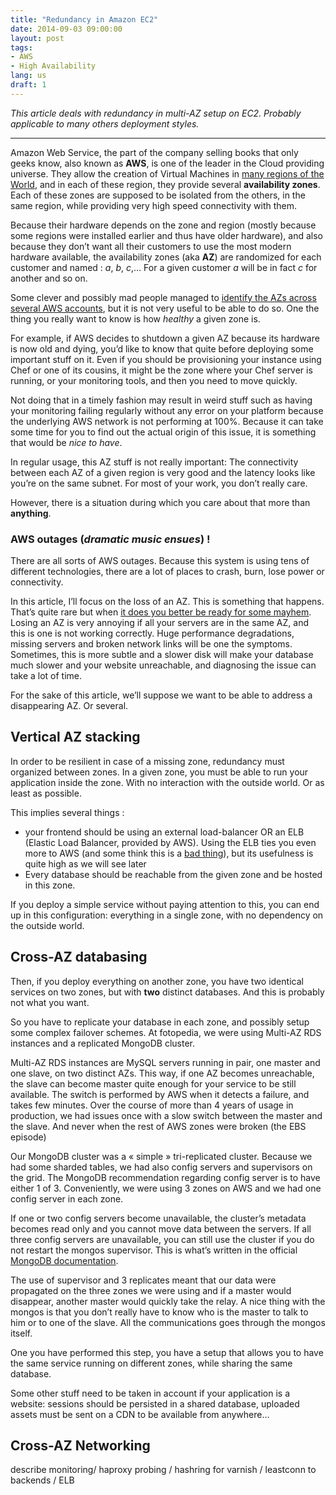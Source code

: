 ```yaml
---
title: "Redundancy in Amazon EC2"
date: 2014-09-03 09:00:00
layout: post
tags:
- AWS
- High Availability
lang: us
draft: 1
---
```


_This article deals with redundancy in multi-AZ setup on EC2. Probably applicable to many others deployment styles._

---- 

Amazon Web Service, the part of the company selling books that only geeks know, also known as **AWS**, is one of the leader in the Cloud providing universe. They allow the creation of Virtual Machines in [many regions of the World][1], and in each of these region, they provide several **availability zones**. Each of these zones are supposed to be isolated from the others, in the same region, while providing very high speed connectivity with them.

Because their hardware depends on the zone and region (mostly because some regions were installed earlier and thus have older hardware), and also because they don’t want all their customers to use the most modern hardware available, the availability zones (aka **AZ**) are randomized for each customer and named : *a*, *b*, *c*,… For a given customer *a* will be in fact *c* for another and so on.

Some clever and possibly mad people managed to [identify the AZs across several AWS accounts][2], but it is not very useful to be able to do so. One the thing you really want to know is how _healthy_ a given zone is.

For example, if AWS decides to shutdown a given AZ because its hardware is now old and dying, you’d like to know that quite before deploying some important stuff on it. Even if you should be provisioning your instance using Chef or one of its cousins, it might be the zone where your Chef server is running, or your monitoring tools, and then you need to move quickly.

Not doing that in a timely fashion may result in weird stuff such as having your monitoring failing regularly without any error on your platform because the underlying AWS network is not performing at 100%. Because it can take some time for you to find out the actual origin of this issue, it is something that would be *nice to have*.

In regular usage, this AZ stuff is not really important: The connectivity between each AZ of a given region is very good and the latency looks like you’re on the same subnet. For most of your work, you don’t really care.

However, there is a situation during which you care about that more than **anything**.

### AWS outages (_dramatic music ensues_) !

There are all sorts of AWS outages. Because this system is using tens of different technologies, there are a lot of places to crash, burn, lose power or connectivity.

In this article, I’ll focus on the loss of an AZ. This is something that happens. That’s quite rare but when [it does you better be ready for some mayhem][3]. Losing an AZ is very annoying if all your servers are in the same AZ, and this is one is not working correctly. Huge performance degradations, missing servers and broken network links will be one the symptoms. Sometimes, this is more subtle and a slower disk will make your database much slower and your website unreachable, and diagnosing the issue can take a lot of time.

For the sake of this article, we’ll suppose we want to be able to address a disappearing AZ. Or several.

## Vertical AZ stacking
In order to be resilient in case of a missing zone, redundancy must organized between zones. In a given zone, you must be able to run your application inside the zone. With no interaction with the outside world. Or as least as possible.

This implies several things :

- your frontend should be using an external load-balancer OR an ELB (Elastic Load Balancer, provided by AWS). Using the ELB ties you even more to AWS (and some think this is a [bad thing][4]), but its usefulness is quite high as we will see later
- Every database should be reachable from the given zone and be hosted in this zone.

If you deploy a simple service without paying attention to this, you can end up in this configuration: everything in a single zone, with no dependency on the outside world.

## Cross-AZ databasing

Then, if you deploy everything on another zone, you have two identical services on two zones, but with **two** distinct databases. And this is probably not what you want.

So you have to replicate your database in each zone, and possibly setup some complex failover schemes. At fotopedia, we were using Multi-AZ RDS instances and a replicated MongoDB cluster.

Multi-AZ RDS instances are MySQL servers running in pair, one master and one slave, on two distinct AZs. This way, if one AZ becomes unreachable, the slave can become master quite enough for your service to be still available. The switch is performed by AWS when it detects a failure, and takes  few minutes. Over the course of more than 4 years of usage in production, we had issues once with a slow switch between the master and the slave. And never when the rest of AWS zones were broken (the EBS episode)

Our MongoDB cluster was a « simple » tri-replicated cluster. Because we had some sharded tables, we had also config servers and supervisors on the grid. The MongoDB recommendation regarding config server is to have either 1 of 3. Conveniently, we were using 3 zones on AWS and we had one config server in each zone.

If one or two config servers become unavailable, the cluster’s metadata becomes read only and you cannot move data between the servers. If all three config servers are unavailable, you can still use the cluster if you do not restart the mongos supervisor. This is what’s written in the official [MongoDB documentation][5].

The use of supervisor and 3 replicates meant that our data were propagated on the three zones we were using and if a master would disappear, another master would quickly take the relay. A nice thing with the mongos is that you don’t really have to know who is the master to talk to him or to one of the slave. All the communications goes through the mongos itself.

One you have performed this step, you have a setup that allows you to have the same service running on different zones, while sharing the same database.

Some other stuff need to be taken in account if your application is a website: sessions should be persisted in a shared database, uploaded assets must be sent on a CDN to be available from anywhere…

## Cross-AZ Networking

describe monitoring/ haproxy probing / hashring for varnish / leastconn to backends / ELB
 






[1]:	http://docs.aws.amazon.com/AWSEC2/latest/UserGuide/using-regions-availability-zones.html
[2]:	http://alestic.com/2009/07/ec2-availability-zones
[3]:	http://aws.amazon.com/fr/message/67457/
[4]:	http://www.rightscale.com/blog/cloud-management-best-practices/aws-outage-lessons-learned-if-netflix-can-suffer-so-can-you
[5]:	http://docs.mongodb.org/manual/core/sharded-cluster-config-servers/